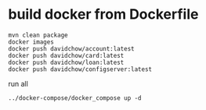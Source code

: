 # build docker from Dockerfile
```
mvn clean package
docker images
docker push davidchow/account:latest
docker push davidchow/card:latest
docker push davidchow/loan:latest
docker push davidchow/configserver:latest
```

run all
```
../docker-compose/docker_compose up -d
```
